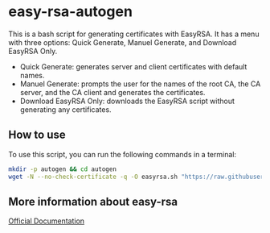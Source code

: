 # easy-rsa-autogen
This is a bash script for generating certificates with EasyRSA. It has a menu with three options: Quick Generate, Manuel Generate, and Download EasyRSA Only.

- Quick Generate: generates server and client certificates with default names.
- Manuel Generate: prompts the user for the names of the root CA, the CA server, and the CA client and generates the certificates.
- Download EasyRSA Only: downloads the EasyRSA script without generating any certificates.

## How to use
To use this script, you can run the following commands in a terminal:
```bash
mkdir -p autogen && cd autogen
wget -N --no-check-certificate -q -O easyrsa.sh "https://raw.githubusercontent.com/lshw54/easy-rsa-autogen/main/easyrsa.sh" && chmod +x easyrsa.sh && bash easyrsa.sh
```
## More information about easy-rsa

[Official Documentation](https://github.com/OpenVPN/easy-rsa.git)